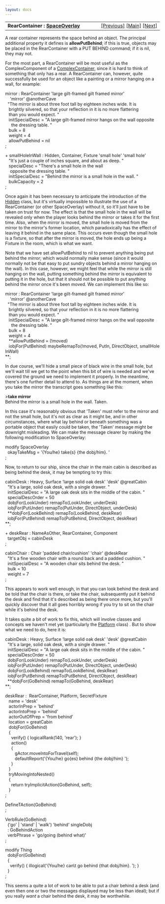 ```yaml
---
layout: docs
---
```

<table width="100%" data-border="0" data-cellspacing="0"
data-cellpadding="3" data-bgcolor="#C0C0C0">
<colgroup>
<col style="width: 50%" />
<col style="width: 50%" />
</colgroup>
<tbody>
<tr>
<td style="text-align: left;"><strong>RearContainer : <a
href="spaceoverlay.html">SpaceOverlay</a><br />
</strong></td>
<td style="text-align: right;"><a href="underside.html">[Previous]</a> <a
href="generalintroduction.html">[Main]</a> <a
href="rearsurface.html">[Next]</a></td>
</tr>
</tbody>
</table>

  
A rear container represents the space behind an object. The principal
additional property it defines is **allowPutBehind**; if this is true,
objects may be placed in the RearContainer with a PUT BEHIND command; if
it is nil, they may not.  
  
For the most part, a RearContainer will be most useful as the
ComplexComponent of a [ComplexContainer](complexcontainer.html), since it
is hard to think of something that only has a rear. A RearContainer can,
however, quite successfully be used for an object like a painting or a
mirror hanging on a wall, for example:  
  
mirror : RearContainer 'large gilt-framed gilt framed mirror'   
    'mirror' @anotherCave  
  "The mirror is about three foot tall by eighteen inches wide. It is  
   brightly silvered, so that your reflection in it is no more flattering  
   than you would expect. "  
   initSpecialDesc = "A large gilt-framed mirror hangs on the wall opposite  
     the dressing table. "  
   bulk = 8  
   weight = 4    
   allowPutBehind = nil  
;  
  
+ smallHoleInWall : Hidden, Container, Fixture 'small hole' 'small hole'  
   "It's just a couple of inches square, and about as deep. "  
   specialDesc = "There's a small hole in the wall  
    opposite the dressing table. "  
   initSpecialDesc = "Behind the mirror is a small hole in the wall. "  
   bulkCapacity = 2    
;  
  
Once again it has been necessary to anticipate the introduction of the
[Hidden](hidden.html) class, but it's virtually impossible to illustrate
the use of a RearContainer (or other SpaceOverlay) without it, so it'll
just have to be taken on trust for now. The effect is that the small
hole in the wall will be revealed only when the player looks behind the
mirror or takes it for the first time. Also, when the mirror is moved,
the small hole is moved from the mirror to the mirror's former location,
which paradoxically has the effect of leaving it behind in the same
place. This occurs even though the small hole is a fixture, so that
after the mirror is moved, the hole ends up being a Fixture in the room,
which is what we want.  
  
Note that we have set allowPutBehind to nil to prevent anything being
put behind the mirror; which would normally make sense (since it would
normally not be that easy to put sundry objects behind a mirror hanging
on the wall). In this case, however, we might feel that while the mirror
is still hanging on the wall, putting something behind the mirror is
equivalent to putting it in the hole, but that it should not be possible
to put anything behind the mirror once it's been moved. We can implement
this like so:  
  
mirror : RearContainer 'large gilt-framed gilt framed mirror'   
    'mirror' @anotherCave  
  "The mirror is about three foot tall by eighteen inches wide. It is  
   brightly silvered, so that your reflection in it is no more flattering  
   than you would expect. "  
   initSpecialDesc = "A large gilt-framed mirror hangs on the wall opposite  
     the dressing table. "  
   bulk = 8  
   weight = 4    
   **allowPutBehind = (!moved)  
   iobjFor(PutBehind) maybeRemapTo(!moved, PutIn, DirectObject, smallHoleInWall)  
**;  
  
In due course, we'll hide a small piece of black wire in the small hole,
but we'll wait till we get to the point when this bit of wire is needed
and we've covered the ground we need to implement it properly. In the
meantime, there's one further detail to attend to. As things are at the
moment, when you take the mirror the transcript goes something like
this:  
  
\>**take mirror**  
Behind the mirror is a small hole in the wall. Taken.  
  
In this case it's reasonably obvious that 'Taken' must refer to the
mirror and not the small hole, but it's not as clear as it might be, and
in other circumstances, where what lay behind or beneath something was a
portable object that easily could be taken, the 'Taken' message might be
downright misleading. We can make the message clearer by making the
following modification to SpaceOverlay:  
  
modify SpaceOverlay  
  okayTakeMsg = '{You/he} take{s} {the dobj/him}. '  
;   
  
  
Now, to return to our ship, since the chair in the main cabin is
described as being behind the desk, it may be tempting to try this:  
  
cabinDesk : Heavy, Surface 'large solid oak desk' 'desk' @greatCabin  
  "It's a large, solid oak desk, with a single drawer. "  
  initSpecialDesc = "A large oak desk sits in the middle of the cabin. "  
  specialDescOrder = 50  
  dobjFor(LookUnder) remapTo(LookUnder, underDesk)  
  iobjFor(PutUnder) remapTo(PutUnder, DirectObject, underDesk)  
  **dobjFor(LookBehind) remapTo(LookBehind, deskRear)  
  iobjFor(PutBehind) remapTo(PutBehind, DirectObject, deskRear)  
**;  
  
  
+ deskRear : NameAsOther, RearContainer, Component  
  targetObj = cabinDesk  
;  
  
cabinChair : Chair 'padded chair/cushion' 'chair' @deskRear  
  "It's a fine wooden chair with a round back and a padded cushion. "  
  initSpecialDesc = "A wooden chair sits behind the desk. "  
  bulk = 10  
  weight = 7  
;  
  
This appears to work well enough, in that you can look behind the desk
and be told that the chair is there, or take the chair, subsequently put
it behind the desk and find that it's described as being there once
more, but you'll quickly discover that it all goes horribly wrong if you
try to sit on the chair while it's behind the desk.  
  
It takes quite a bit of work to fix this, which will involve classes and
concepts we haven't met yet (particularly the [Platform](platform.html)
class) . But to show what we need to do, here it is:  
  
cabinDesk : Heavy, Surface 'large solid oak desk' 'desk' @greatCabin  
  "It's a large, solid oak desk, with a single drawer. "  
  initSpecialDesc = "A large oak desk sits in the middle of the cabin. "  
  specialDescOrder = 50  
  dobjFor(LookUnder) remapTo(LookUnder, underDesk)  
  iobjFor(PutUnder) remapTo(PutUnder, DirectObject, underDesk)  
  dobjFor(LookBehind) remapTo(LookBehind, deskRear)  
  iobjFor(PutBehind) remapTo(PutBehind, DirectObject, deskRear)  
  **dobjFor(GoBehind) remapTo(GoBehind, deskRear)  
**;  
  
deskRear :  RearContainer, Platform, SecretFixture  
   name = 'desk'  
   actorInPrep = 'behind'  
   actorIntoPrep = 'behind'  
   actorOutOfPrep = 'from behind'  
   location = greatCabin  
   dobjFor(GoBehind)  
   {  
     verify() { logicalRank(140, 'rear'); }  
     action()  
     {  
        gActor.moveIntoForTravel(self);  
        defaultReport('{You/he} go{es} behind {the dobj/him} ');  
     }      
   }  
   tryMovingIntoNested()  
   {  
     return tryImplicitAction(GoBehind, self);  
   }  
;  
  
DefineTAction(GoBehind)  
;  
  
VerbRule(GoBehind)  
  ('go' \| 'stand' \| 'walk') 'behind' singleDobj  
  : GoBehindAction  
  verbPhrase = 'go/going (behind what)'  
;  
  
modify Thing  
  dobjFor(GoBehind)  
  {  
    verify() { illogical('{You/he} can\\t go behind {that dobj/him}. '); }  
  }  
;  
  
This seems a quite a lot of work to be able to put a chair behind a desk
(and even then one or two the messages displayed may be less than
ideal); but if you really *want* a chair behind the desk, it may be
worthwhile.  
